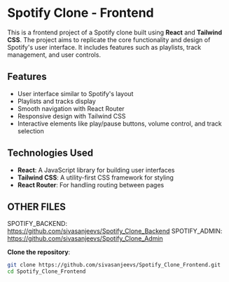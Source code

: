 # Spotify Clone - Frontend

This is a frontend project of a Spotify clone built using **React** and **Tailwind CSS**. The project aims to replicate the core functionality and design of Spotify's user interface. It includes features such as playlists, track management, and user controls.

## Features

- User interface similar to Spotify's layout
- Playlists and tracks display
- Smooth navigation with React Router
- Responsive design with Tailwind CSS
- Interactive elements like play/pause buttons, volume control, and track selection

## Technologies Used

- **React**: A JavaScript library for building user interfaces
- **Tailwind CSS**: A utility-first CSS framework for styling
- **React Router**: For handling routing between pages
  
## OTHER FILES

SPOTIFY_BACKEND: https://github.com/sivasanjeevs/Spotify_Clone_Backend
SPOTIFY_ADMIN: https://github.com/sivasanjeevs/Spotify_Clone_Admin

**Clone the repository**:

   ```bash
   git clone https://github.com/sivasanjeevs/Spotify_Clone_Frontend.git
   cd Spotify_Clone_Frontend
